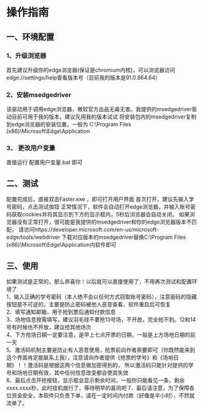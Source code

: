 # 操作指南
## 一、环境配置
### 1、升级浏览器
首先建议升级你的edge浏览器(保证是chromium内核)，可以浏览器访问edge://settings/help查看版本号（目前我的版本是91.0.864.64）

### 2、安装msedgedriver
该驱动用于调用edge浏览器，微软官方出品无毒无害。我提供的msedgedriver驱动目前可用于我的版本，建议先用我的版本试试
将安装包内的msedgedriver复制到edge浏览器的安装位置，一般为 C:\Program Files (x86)\Microsoft\Edge\Application

### 3、 更改用户变量
直接运行 配置用户变量.bat  即可

## 二、测试
配置完成后，直接双击Faster.exe ，即可打开用户界面
首次打开，建议先输入学号密码，点击测试按钮
正常情况下，软件会自动打开edge浏览器，并输入账号密码获取cookies并将其显示到下方的显示框内，5秒后浏览器会自动关闭。
如果浏览器没有正常打开，很可能是我提供的msedgedriver和你的edge浏览器版本不匹配，
请访问https://developer.microsoft.com/en-us/microsoft-edge/tools/webdriver  下载对应版本的msedgedriver替换C:\Program Files (x86)\Microsoft\Edge\Application内软件即可

## 三、使用
如果测试是正常的，那么恭喜你！以后就可以直接使用了，不用再次测试和配置环境了    
1、输入正确的学号密码（本人绝不会以任何方式窃取账号密码），注意密码的隐藏按钮是不可逆的，主要是防止密码被他人恶意查看，软件重启后可恢复  
2、填写通知邮箱，用于抢到票后通知付款信息  
3、场地信息按需填写，建议羽毛球不要抢13号场，不开放，完全抢不到。12和14号有时候也不开放，建议抢其他场次  
4、下方抢场日期一定要注意，是早上七点开票的日期，一般是上方场地日期的前一天  
5、激活码机制主要是防止有人恶意使用，抢票前向作者索要即可（你既然能来到这个界面肯定能联系上我），注意请向作者提供《抢票的学号》和《场地日期》！！激活码是根据这两个信息做加密得到的，
所以激活码只能针对提供的学号和场地日期有效，其中任何信息改变都会使其失效  
6、最后点击开抢按钮，显示框会显示剩余时间，一般你只能看见一条，剩余xxxx.xxxx秒，此时挂机就行了，等待明早的喜讯吧
7、最后请注意，为了保障各位资金安全，本软件只负责下单，请在一定时间内付款（好像是半小时），不然就流单了。



